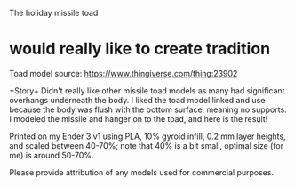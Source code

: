 The holiday missile toad

# would really like to create tradition

Toad model source: https://www.thingiverse.com/thing:23902

+Story+
Didn't really like other missile toad models as many had significant overhangs underneath the body. I liked the toad model linked and use because the body was flush with the bottom surface, meaning no supports. I modeled the missile and hanger on to the toad, and here is the result!

Printed on my Ender 3 v1 using PLA, 10% gyroid infill, 0.2 mm layer heights, and scaled between 40-70%; note that 40% is a bit small, optimal size (for me) is around 50-70%.

Please provide attribution of any models used for commercial purposes.
